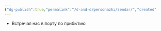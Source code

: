 ```yaml
---
{"dg-publish":true,"permalink":"/d-and-d/personazhi/zendar/","created":"2023-12-25T20:06:48.106+04:00","updated":"2023-12-26T15:51:40.875+04:00"}
---
```


- Встречал нас в порту по прибытию